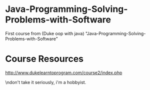 # Java-Programming-Solving-Problems-with-Software
First course from (Duke oop with java) "Java-Programming-Solving-Problems-with-Software"

# Course Resources
http://www.dukelearntoprogram.com/course2/index.php

\ndon't take it seriously, i'm a hobbyist.

